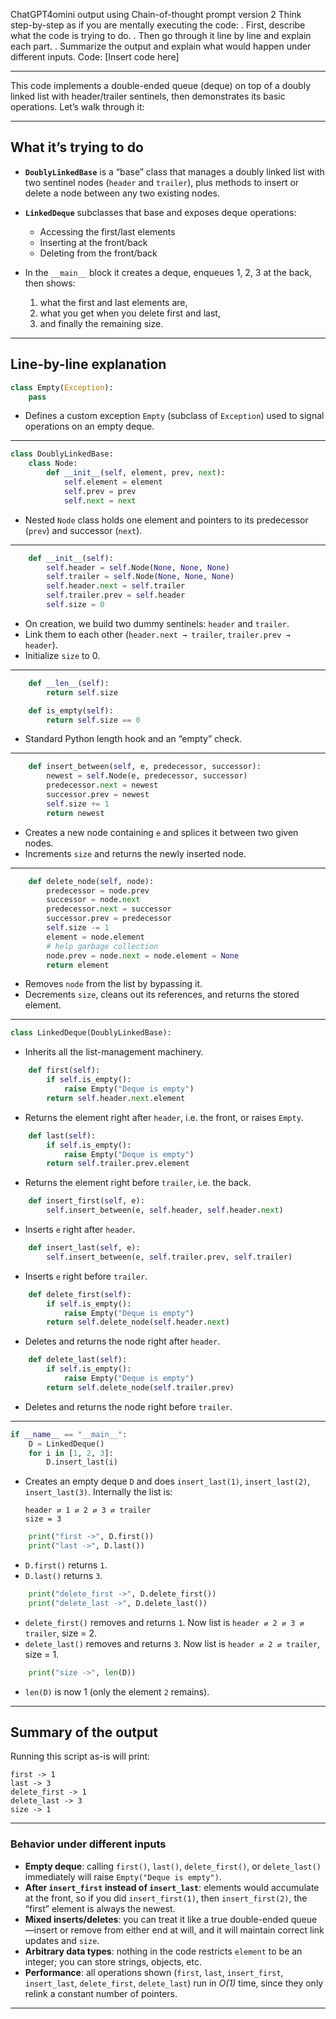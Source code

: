 ChatGPT4omini output using Chain-of-thought prompt version 2
Think step-by-step as if you are mentally executing the code:
. First, describe what the code is trying to do.
. Then go through it line by line and explain each part.
. Summarize the output and explain what would happen under different inputs.
Code:
[Insert code here]

-----------------------------------------------------------------------------------------------------
This code implements a double-ended queue (deque) on top of a doubly linked list with header/trailer sentinels, then demonstrates its basic operations. Let’s walk through it:

---

## What it’s trying to do

* **`DoublyLinkedBase`** is a “base” class that manages a doubly linked list with two sentinel nodes (`header` and `trailer`), plus methods to insert or delete a node between any two existing nodes.
* **`LinkedDeque`** subclasses that base and exposes deque operations:

  * Accessing the first/last elements
  * Inserting at the front/back
  * Deleting from the front/back
* In the `__main__` block it creates a deque, enqueues 1, 2, 3 at the back, then shows:

  1. what the first and last elements are,
  2. what you get when you delete first and last,
  3. and finally the remaining size.

---

## Line-by-line explanation

```python
class Empty(Exception):
    pass
```

* Defines a custom exception `Empty` (subclass of `Exception`) used to signal operations on an empty deque.

---

```python
class DoublyLinkedBase:
    class Node:
        def __init__(self, element, prev, next):
            self.element = element
            self.prev = prev
            self.next = next
```

* Nested `Node` class holds one element and pointers to its predecessor (`prev`) and successor (`next`).

---

```python
    def __init__(self):
        self.header = self.Node(None, None, None)
        self.trailer = self.Node(None, None, None)
        self.header.next = self.trailer
        self.trailer.prev = self.header
        self.size = 0
```

* On creation, we build two dummy sentinels: `header` and `trailer`.
* Link them to each other (`header.next → trailer`, `trailer.prev → header`).
* Initialize `size` to 0.

---

```python
    def __len__(self):
        return self.size

    def is_empty(self):
        return self.size == 0
```

* Standard Python length hook and an “empty” check.

---

```python
    def insert_between(self, e, predecessor, successor):
        newest = self.Node(e, predecessor, successor)
        predecessor.next = newest
        successor.prev = newest
        self.size += 1
        return newest
```

* Creates a new node containing `e` and splices it between two given nodes.
* Increments `size` and returns the newly inserted node.

---

```python
    def delete_node(self, node):
        predecessor = node.prev
        successor = node.next
        predecessor.next = successor
        successor.prev = predecessor
        self.size -= 1
        element = node.element
        # help garbage collection
        node.prev = node.next = node.element = None
        return element
```

* Removes `node` from the list by bypassing it.
* Decrements `size`, cleans out its references, and returns the stored element.

---

```python
class LinkedDeque(DoublyLinkedBase):
```

* Inherits all the list-management machinery.

```python
    def first(self):
        if self.is_empty():
            raise Empty("Deque is empty")
        return self.header.next.element
```

* Returns the element right after `header`, i.e. the front, or raises `Empty`.

```python
    def last(self):
        if self.is_empty():
            raise Empty("Deque is empty")
        return self.trailer.prev.element
```

* Returns the element right before `trailer`, i.e. the back.

```python
    def insert_first(self, e):
        self.insert_between(e, self.header, self.header.next)
```

* Inserts `e` right after `header`.

```python
    def insert_last(self, e):
        self.insert_between(e, self.trailer.prev, self.trailer)
```

* Inserts `e` right before `trailer`.

```python
    def delete_first(self):
        if self.is_empty():
            raise Empty("Deque is empty")
        return self.delete_node(self.header.next)
```

* Deletes and returns the node right after `header`.

```python
    def delete_last(self):
        if self.is_empty():
            raise Empty("Deque is empty")
        return self.delete_node(self.trailer.prev)
```

* Deletes and returns the node right before `trailer`.

---

```python
if __name__ == "__main__":
    D = LinkedDeque()
    for i in [1, 2, 3]:
        D.insert_last(i)
```

* Creates an empty deque `D` and does `insert_last(1)`, `insert_last(2)`, `insert_last(3)`.
  Internally the list is:

  ```
  header ⇄ 1 ⇄ 2 ⇄ 3 ⇄ trailer
  size = 3
  ```

```python
    print("first ->", D.first())
    print("last ->", D.last())
```

* `D.first()` returns `1`.
* `D.last()` returns `3`.

```python
    print("delete_first ->", D.delete_first())
    print("delete_last ->", D.delete_last())
```

* `delete_first()` removes and returns `1`. Now list is `header ⇄ 2 ⇄ 3 ⇄ trailer`, size = 2.
* `delete_last()` removes and returns `3`. Now list is `header ⇄ 2 ⇄ trailer`, size = 1.

```python
    print("size ->", len(D))
```

* `len(D)` is now 1 (only the element `2` remains).

---

## Summary of the output

Running this script as-is will print:

```
first -> 1
last -> 3
delete_first -> 1
delete_last -> 3
size -> 1
```

---

### Behavior under different inputs

* **Empty deque**: calling `first()`, `last()`, `delete_first()`, or `delete_last()` immediately will raise `Empty("Deque is empty")`.
* **After `insert_first` instead of `insert_last`**: elements would accumulate at the front, so if you did `insert_first(1)`, then `insert_first(2)`, the “first” element is always the newest.
* **Mixed inserts/deletes**: you can treat it like a true double-ended queue—insert or remove from either end at will, and it will maintain correct link updates and `size`.
* **Arbitrary data types**: nothing in the code restricts `element` to be an integer; you can store strings, objects, etc.
* **Performance**: all operations shown (`first`, `last`, `insert_first`, `insert_last`, `delete_first`, `delete_last`) run in *O(1)* time, since they only relink a constant number of pointers.

-----------------------------------------------------------------------------------------------------